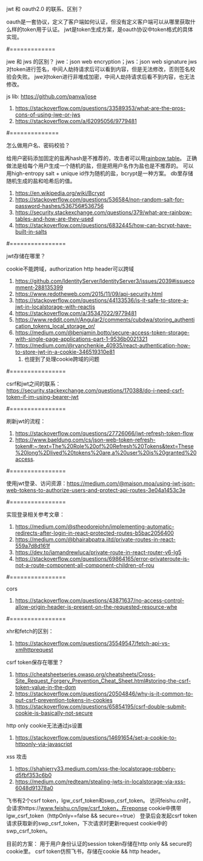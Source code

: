 jwt 和 oauth2.0 的联系、区别？

oauth是一套协议，定义了客户端如何认证，但没有定义客户端可以从哪里获取什么样的token用于认证。
jwt是token生成方案，是oauth协议中token格式的具体实现。

#=============

jwe 和 jws 的区别？
jwe：json web encryption；jws：json web signature
jws对token进行签名，中间人劫持请求后可以看到内容，但是无法修改，否则签名校验会失败。
jwe对token进行非堆成加密，中间人劫持请求后看不到内容，也无法修改。

js lib: https://github.com/panva/jose

1. https://stackoverflow.com/questions/33589353/what-are-the-pros-cons-of-using-jwe-or-jws
2. https://stackoverflow.com/a/62095056/9779481

#==============

怎么做用户名、密码校验？

给用户密码添加固定的盐再hash是不推荐的，攻击者可以用[rainbow table](https://en.wikipedia.org/wiki/Rainbow_table)。
正确做法是给每个用户生成一个随机的盐，但是把用户名作为盐也是不推荐的。
可以用high-entropy salt + unique id作为随机的盐，bcrypt是一种方案。
db里存储随机生成的盐和哈希后的值。

1. https://en.wikipedia.org/wiki/Bcrypt
2. https://stackoverflow.com/questions/536584/non-random-salt-for-password-hashes/536756#536756
3. https://security.stackexchange.com/questions/379/what-are-rainbow-tables-and-how-are-they-used
4. https://stackoverflow.com/questions/6832445/how-can-bcrypt-have-built-in-salts

#================

jwt存储在哪里？

cookie不能跨域，authorization http header可以跨域

1. https://github.com/IdentityServer/IdentityServer3/issues/2039#issuecomment-288135399
2. https://www.redotheweb.com/2015/11/09/api-security.html
3. https://stackoverflow.com/questions/44133536/is-it-safe-to-store-a-jwt-in-localstorage-with-reactjs
5. https://stackoverflow.com/a/35347022/9779481
6. https://www.reddit.com/r/Angular2/comments/cubdwa/storing_authentication_tokens_local_storage_or/
7. https://medium.com/@benjamin.botto/secure-access-token-storage-with-single-page-applications-part-1-9536b0021321
8. https://medium.com/@ryanchenkie_40935/react-authentication-how-to-store-jwt-in-a-cookie-346519310e81
   1. 也提到了处理cookie跨域的问题


#================

csrf和jwt之间的联系：https://security.stackexchange.com/questions/170388/do-i-need-csrf-token-if-im-using-bearer-jwt

#================

刷新jwt的流程：

1. https://stackoverflow.com/questions/27726066/jwt-refresh-token-flow
2. https://www.baeldung.com/cs/json-web-token-refresh-token#:~:text=The%20Role%20of%20Refresh%20Tokens&text=These%20long%2Dlived%20tokens%20are,a%20user%20is%20granted%20access.

#================

使用jwt登录、访问资源：https://medium.com/@maison.moa/using-jwt-json-web-tokens-to-authorize-users-and-protect-api-routes-3e04a1453c3e

#================

实现登录相关参考文章：
1. https://medium.com/@stheodorejohn/implementing-automatic-redirects-after-login-in-react-protected-routes-b5bac2056400
2. https://medium.com/@bhairabpatra.iitd/private-routes-in-react-559a7d8d161f
3. https://dev.to/iamandrewluca/private-route-in-react-router-v6-lg5
4. https://stackoverflow.com/questions/69864165/error-privateroute-is-not-a-route-component-all-component-children-of-rou

#================

cors
1. https://stackoverflow.com/questions/43871637/no-access-control-allow-origin-header-is-present-on-the-requested-resource-whe

#================

xhr和fetch的区别：
1. https://stackoverflow.com/questions/35549547/fetch-api-vs-xmlhttprequest


csrf token保存在哪里？
1. https://cheatsheetseries.owasp.org/cheatsheets/Cross-Site_Request_Forgery_Prevention_Cheat_Sheet.html#storing-the-csrf-token-value-in-the-dom
2. https://stackoverflow.com/questions/20504846/why-is-it-common-to-put-csrf-prevention-tokens-in-cookies
3. https://stackoverflow.com/questions/65854195/csrf-double-submit-cookie-is-basically-not-secure

http only cookie无法通过js设置
1. https://stackoverflow.com/questions/14691654/set-a-cookie-to-httponly-via-javascript


xss 攻击
1. https://shahjerry33.medium.com/xss-the-localstorage-robbery-d5fbf353c6b0
2. https://medium.com/redteam/stealing-jwts-in-localstorage-via-xss-6048d91378a0


飞书有2个csrf token，lgw_csrf_token和swp_csrf_token。
访问feishu.cn时，会请求https://www.feishu.cn/lgw/csrf_token，在reponse cookie中携带lgw_csrf_token（httpOnly==false && secure==true）
登录后会发起csrf token请求获取新的swp_csrf_token，下次请求时更新request cookie中的swp_csrf_token。


目前的方案：
用于用户身份认证的session token存储在http only && secure的cookie里。
csrf token仿照飞书，存储在cookie && http header。
